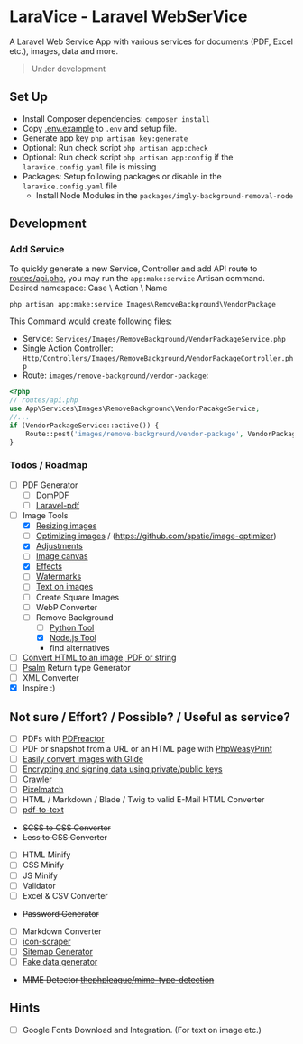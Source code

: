 # LaraVice - Laravel WebSerVice

A Laravel Web Service App with various services for documents (PDF, Excel etc.), images, data and more.

> Under development

## Set Up

* Install Composer dependencies: `composer install`
* Copy [.env.example](.env.example) to `.env` and setup file.
* Generate app key `php artisan key:generate`
* Optional: Run check script `php artisan app:check`
* Optional: Run check script `php artisan app:config` if the `laravice.config.yaml` file is missing
* Packages: Setup following packages or disable in the `laravice.config.yaml` file
    * Install Node Modules in the `packages/imgly-background-removal-node`

## Development

### Add Service

To quickly generate a new Service, Controller and add API route to [routes/api.php](routes/api.php),
you may run the `app:make:service` Artisan command.  
Desired namespace: Case \ Action \ Name

```shell
php artisan app:make:service Images\RemoveBackground\VendorPackage
```

This Command would create following files:

* Service: `Services/Images/RemoveBackground/VendorPackageService.php`
* Single Action Controller: `Http/Controllers/Images/RemoveBackground/VendorPackageController.php`
* Route: `images/remove-background/vendor-package`:

```php
<?php
// routes/api.php
use App\Services\Images\RemoveBackground\VendorPacakgeService;
//...
if (VendorPackageService::active()) {
    Route::post('images/remove-background/vendor-package', VendorPackageController::class);
}
```

### Todos / Roadmap

- [ ] PDF Generator
    - [ ] [DomPDF](https://github.com/barryvdh/laravel-dompdf)
    - [ ] [Laravel-pdf](https://spatie.be/docs/laravel-pdf)
- [ ] Image Tools
    - [X] [Resizing images](https://spatie.be/docs/image/image-manipulations/resizing-images)
    - [ ] [Optimizing images](https://spatie.be/docs/image/image-manipulations/optimizing-images) / (https://github.com/spatie/image-optimizer)
    - [X] [Adjustments](https://spatie.be/docs/image/image-manipulations/adjustments)
    - [ ] [Image canvas](https://spatie.be/docs/image/image-manipulations/image-canvas)
    - [X] [Effects](https://spatie.be/docs/image/image-manipulations/effects)
    - [ ] [Watermarks](https://spatie.be/docs/image/image-manipulations/watermarks)
    - [ ] [Text on images](https://github.com/Muetze42/gd-text)
    - [ ] Create Square Images
    - [ ] WebP Converter
    - [ ] Remove Background
        - [ ] [Python Tool](https://github.com/nadermx/backgroundremover)
        - [X] [Node.js Tool](https://github.com/imgly/background-removal-js)
        - find alternatives
- [ ] [Convert HTML to an image, PDF or string](https://spatie.be/docs/browsershot/v4/introduction)
- [ ] [Psalm](https://psalm.dev/) Return type Generator
- [ ] XML Converter
- [X] Inspire :)

## Not sure / Effort? / Possible? / Useful as service?

- [ ] PDFs with [PDFreactor](https://www.pdfreactor.com/)
- [ ] PDF or snapshot from a URL or an HTML page with [PhpWeasyPrint](https://github.com/pontedilana/php-weasyprint)
- [ ] [Easily convert images with Glide](https://github.com/spatie/laravel-glide)
- [ ] [Encrypting and signing data using private/public keys](https://github.com/spatie/crypto)
- [ ] [Crawler](https://github.com/spatie/crawler)
- [ ] [Pixelmatch](https://github.com/spatie/pixelmatch-php)
- [ ] HTML / Markdown / Blade / Twig to valid E-Mail HTML Converter
- [ ] [pdf-to-text](https://github.com/spatie/pdf-to-text)
- ~~SCSS to CSS Converter~~
- ~~Less to CSS Converter~~
- [ ] HTML Minify
- [ ] CSS Minify
- [ ] JS Minify
- [ ] Validator
- [ ] Excel & CSV Converter
- ~~Password Generator~~
- [ ] Markdown Converter
- [ ] [icon-scraper](https://github.com/barryvdh/icon-scraper)
- [ ] [Sitemap Generator](https://github.com/spatie/laravel-sitemap)
- [ ] [Fake data generator](https://fakerphp.github.io/)
- ~~MIME Detector [thephpleague/mime-type-detection](https://github.com/thephpleague/mime-type-detection)~~

## Hints

- [ ] Google Fonts Download and Integration. (For text on image etc.)
